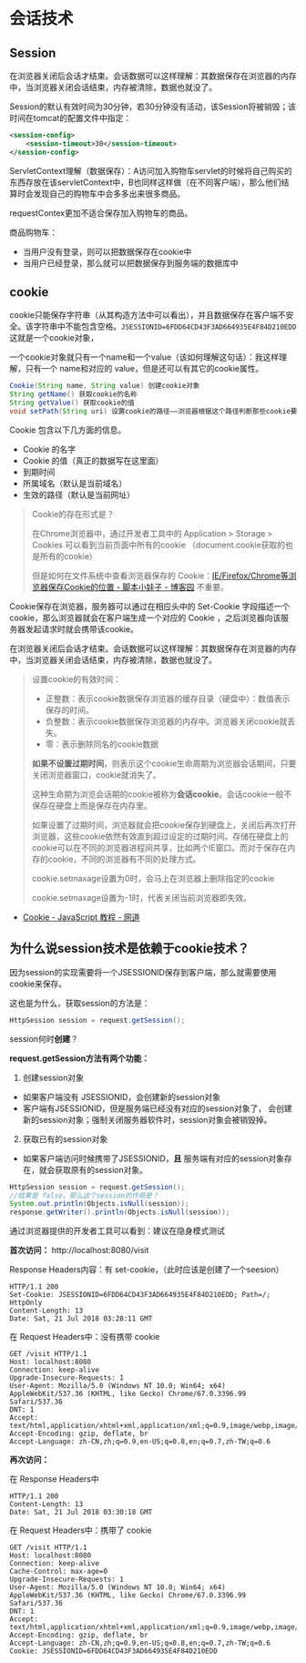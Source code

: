 # 会话技术





## Session



在浏览器关闭后会话才结束。会话数据可以这样理解：其数据保存在浏览器的内存中，当浏览器关闭会话结束，内存被清除，数据也就没了。





Session的默认有效时间为30分钟，若30分钟没有活动，该Session将被销毁；该时间在tomcat的配置文件中指定：

```xml
<session-config>
	<session-timeout>30</session-timeout>
</session-config>
```





ServletContext理解（数据保存）：A访问加入购物车servlet的时候将自己购买的东西存放在该servletContext中，B也同样这样做（在不同客户端），那么他们结算时会发现自己的购物车中会多多出来很多商品。



requestContex更加不适合保存加入购物车的商品。



商品购物车：

- 当用户没有登录，则可以把数据保存在cookie中
- 当用户已经登录，那么就可以把数据保存到服务端的数据库中





## cookie



cookie只能保存字符串（从其构造方法中可以看出），并且数据保存在客户端不安全。该字符串中不能包含空格。`JSESSIONID=6FDD64CD43F3AD664935E4F84D210EDD` 这就是一个cookie对象，

一个cookie对象就只有一个name和一个value（该如何理解这句话）：我这样理解，只有一个 name和对应的 value，但是还可以有其它的cookie属性。

```java
Cookie(String name, String value) 创建cookie对象
String getName() 获取cookie的名称
String getValue() 获取cookie的值
void setPath(String uri) 设置cookie的路径——浏览器根据这个路径判断那些cookie要发送给服务器
```



Cookie 包含以下几方面的信息。

- Cookie 的名字
- Cookie 的值（真正的数据写在这里面）
- 到期时间
- 所属域名（默认是当前域名）
- 生效的路径（默认是当前网址）





> Cookie的存在形式是？
>
> 在Chrome浏览器中，通过开发者工具中的 Application > Storage > Cookies 可以看到当前页面中所有的cookie （document.cookie获取的也是所有的cookie）
>
> 但是如何在文件系统中查看浏览器保存的 Cookie：[IE/Firefox/Chrome等浏览器保存Cookie的位置 - 脚本小娃子 - 博客园](https://www.cnblogs.com/shengulong/p/5718060.html "IE/Firefox/Chrome等浏览器保存Cookie的位置 - 脚本小娃子 - 博客园") 不重要。



Cookie保存在浏览器，服务器可以通过在相应头中的 Set-Cookie 字段描述一个cookie，那么浏览器就会在客户端生成一个对应的 Cookie ，之后浏览器向该服务器发起请求时就会携带该cookie。







在浏览器关闭后会话才结束。会话数据可以这样理解：其数据保存在浏览器的内存中，当浏览器关闭会话结束，内存被清除，数据也就没了。



> 设置cookie的有效时间：
>
> - 正整数：表示cookie数据保存浏览器的缓存目录（硬盘中）：数值表示保存的时间。
> - 负整数：表示cookie数据保存浏览器的内存中。浏览器关闭cookie就丢失。
> - 零：表示删除同名的cookie数据
>
> **如果不设置过期时间**，则表示这个cookie生命周期为浏览器会话期间，只要关闭浏览器窗口，cookie就消失了。
>
> 这种生命期为浏览会话期的cookie被称为**会话cookie**。会话cookie一般不保存在硬盘上而是保存在内存里。
>
> 如果设置了过期时间，浏览器就会把cookie保存到硬盘上，关闭后再次打开浏览器，这些cookie依然有效直到超过设定的过期时间。存储在硬盘上的cookie可以在不同的浏览器进程间共享，比如两个IE窗口。而对于保存在内存的cookie，不同的浏览器有不同的处理方式。
>
> cookie.setmaxage设置为0时，会马上在浏览器上删除指定的cookie
>
> cookie.setmaxage设置为-1时，代表关闭当前浏览器即失效。







- [Cookie - JavaScript 教程 - 网道](https://wangdoc.com/javascript/bom/cookie.html "Cookie - JavaScript 教程 - 网道")







## 为什么说session技术是依赖于cookie技术？

因为session的实现需要将一个JSESSIONID保存到客户端，那么就需要使用cookie来保存。

这也是为什么，获取session的方法是：

```java
HttpSession session = request.getSession();
```



session何时**创建**？  

**request.getSession方法有两个功能：**
1. 创建session对象
  - 如果客户端没有 JSESSIONID，会创建新的session对象
  - 客户端有JSESSIONID，但是服务端已经没有对应的session对象了， 会创建新的session对象；强制关闭服务器软件时，session对象会被销毁掉。
2. 获取已有的session对象 
  - 如果客户端访问时候携带了JSESSIONID，**且** 服务端有对应的session对象存在，就会获取原有的session对象。



```java
HttpSession session = request.getSession();
//结果是 false，那么这个session的作用是？
System.out.println(Objects.isNull(session));
response.getWriter().println(Objects.isNull(session));
```



通过浏览器提供的开发者工具可以看到：建议在隐身模式测试

**首次访问：** http://localhost:8080/visit

 Response Headers内容：有 set-cookie，（此时应该是创建了一个seesion）

```
HTTP/1.1 200
Set-Cookie: JSESSIONID=6FDD64CD43F3AD664935E4F84D210EDD; Path=/; HttpOnly
Content-Length: 13
Date: Sat, 21 Jul 2018 03:28:11 GMT
```

在 Request Headers中：没有携带 cookie

```
GET /visit HTTP/1.1
Host: localhost:8080
Connection: keep-alive
Upgrade-Insecure-Requests: 1
User-Agent: Mozilla/5.0 (Windows NT 10.0; Win64; x64) AppleWebKit/537.36 (KHTML, like Gecko) Chrome/67.0.3396.99 Safari/537.36
DNT: 1
Accept: text/html,application/xhtml+xml,application/xml;q=0.9,image/webp,image/apng,*/*;q=0.8
Accept-Encoding: gzip, deflate, br
Accept-Language: zh-CN,zh;q=0.9,en-US;q=0.8,en;q=0.7,zh-TW;q=0.6
```



**再次访问：**

在 Response Headers中

```
HTTP/1.1 200
Content-Length: 13
Date: Sat, 21 Jul 2018 03:30:18 GMT
```

在 Request Headers中：携带了 cookie

```
GET /visit HTTP/1.1
Host: localhost:8080
Connection: keep-alive
Cache-Control: max-age=0
Upgrade-Insecure-Requests: 1
User-Agent: Mozilla/5.0 (Windows NT 10.0; Win64; x64) AppleWebKit/537.36 (KHTML, like Gecko) Chrome/67.0.3396.99 Safari/537.36
DNT: 1
Accept: text/html,application/xhtml+xml,application/xml;q=0.9,image/webp,image/apng,*/*;q=0.8
Accept-Encoding: gzip, deflate, br
Accept-Language: zh-CN,zh;q=0.9,en-US;q=0.8,en;q=0.7,zh-TW;q=0.6
Cookie: JSESSIONID=6FDD64CD43F3AD664935E4F84D210EDD
```

























